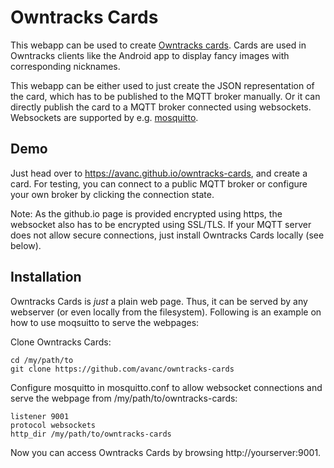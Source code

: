 Owntracks Cards
===============

This webapp can be used to create [Owntracks cards](https://owntracks.org/booklet/features/card/). Cards are used in Owntracks clients like the Android app to display fancy images with corresponding nicknames.

This webapp can be either used to just create the JSON representation of the card, which has to be published to the MQTT broker manually. Or it can directly publish the card to a MQTT broker connected using websockets. Websockets are supported by e.g. [mosquitto](https://mosquitto.org/).


Demo
----
Just head over to https://avanc.github.io/owntracks-cards, and create a card. For testing, you can connect to a public MQTT broker or configure your own broker by clicking the connection state.

Note: As the github.io page is provided encrypted using https, the websocket also has to be encrypted using SSL/TLS. If your MQTT server does not allow secure connections, just install Owntracks Cards locally (see below).


Installation
------------
Owntracks Cards is _just_ a plain web page. Thus, it can be served by any webserver (or even locally from the filesystem). Following is an example on how to use moqsuitto to serve the webpages:

Clone Owntracks Cards:

    cd /my/path/to
    git clone https://github.com/avanc/owntracks-cards

Configure mosquitto in mosquitto.conf to allow websocket connections and serve the webpage from /my/path/to/owntracks-cards:

    listener 9001
    protocol websockets
    http_dir /my/path/to/owntracks-cards

Now you can access Owntracks Cards by browsing http://yourserver:9001.

